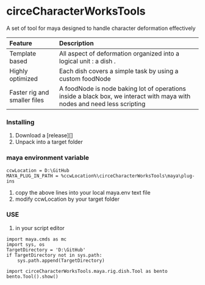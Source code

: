 circeCharacterWorksTools
========================

A set of tool for maya designed to handle character deformation effectively

|Feature                          |Description  |
|:--------------------------------|:------------|
|Template based                   | All aspect of deformation organized into a logical unit  : a dish . |
|Highly optimized                 | Each dish covers a simple task  by using a custom foodNode |
|Faster rig and smaller files     | A foodNode is node baking lot of operations inside a black box, we interact with maya with nodes and need less scripting |

### Installing

1. Download a [release][]
2. Unpack into a target folder

### maya environment variable
```
ccwLocation = D:\GitHub
MAYA_PLUG_IN_PATH = %ccwLocation%\circeCharacterWorksTools\maya\plug-ins
```
1. copy the above lines into your local maya.env text file
2. modify ccwLocation by your target folder

### USE
1. in your script editor
```
import maya.cmds as mc
import sys, os
TargetDirectory = 'D:\GitHub'
if TargetDirectory not in sys.path:
    sys.path.append(TargetDirectory)

import circeCharacterWorksTools.maya.rig.dish.Tool as bento
bento.Tool().show()
```
